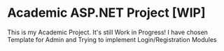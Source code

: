 # Academic ASP.NET Project [WIP]

This is my Academic Project. It's still Work in Progress! I have chosen Template for Admin and Trying to implement Login/Registration Modules
